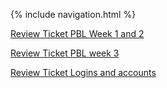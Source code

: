 {% include navigation.html %}

[Review Ticket PBL Week 1 and 2](https://github.com/Athena9355/Team-123-final-version/issues/17)

[Review Ticket PBL week 3](https://github.com/Athena9355/Team-123-final-version/issues/18)

[Review Ticket Logins and accounts](https://github.com/Athena9355/Team-123-final-version/issues/15)

